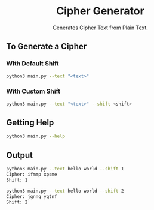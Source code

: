 <div align="center">

# Cipher Generator

Generates Cipher Text from Plain Text.

</div>

## To Generate a Cipher

### With Default Shift

```bash
python3 main.py --text "<text>"
```

### With Custom Shift

```bash
python3 main.py --text "<text>" --shift <shift>
```

## Getting Help

```bash
python3 main.py --help
```

## Output

```bash
python3 main.py --text hello world --shift 1
Cipher: ifmmp xpsme
Shift: 1
```

```bash
python3 main.py --text hello world --shift 2
Cipher: jgnnq yqtnf
Shift: 2
```